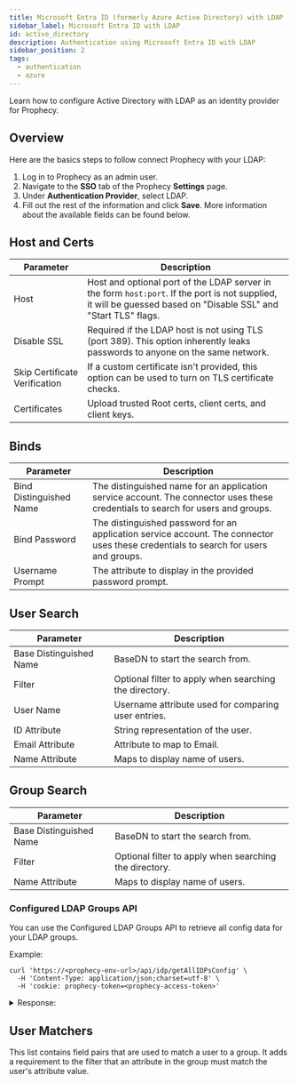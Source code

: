 ```yaml
---
title: Microsoft Entra ID (formerly Azure Active Directory) with LDAP
sidebar_label: Microsoft Entra ID with LDAP
id: active_directory
description: Authentication using Microsoft Entra ID with LDAP
sidebar_position: 2
tags:
  - authentication
  - azure
---
```


Learn how to configure Active Directory with LDAP as an identity provider for Prophecy.

## Overview

Here are the basics steps to follow connect Prophecy with your LDAP:

1. Log in to Prophecy as an admin user.
2. Navigate to the **SSO** tab of the Prophecy **Settings** page.
3. Under **Authentication Provider**, select LDAP.
4. Fill out the rest of the information and click **Save**. More information about the available fields can be found below.

## Host and Certs

| Parameter                     | Description                                                                                                                                                      |
| ----------------------------- | ---------------------------------------------------------------------------------------------------------------------------------------------------------------- |
| Host                          | Host and optional port of the LDAP server in the form `host:port`. If the port is not supplied, it will be guessed based on "Disable SSL" and "Start TLS" flags. |
| Disable SSL                   | Required if the LDAP host is not using TLS (port 389). This option inherently leaks passwords to anyone on the same network.                                     |
| Skip Certificate Verification | If a custom certificate isn't provided, this option can be used to turn on TLS certificate checks.                                                               |
| Certificates                  | Upload trusted Root certs, client certs, and client keys.                                                                                                        |

## Binds

| Parameter               | Description                                                                                                                         |
| ----------------------- | ----------------------------------------------------------------------------------------------------------------------------------- |
| Bind Distinguished Name | The distinguished name for an application service account. The connector uses these credentials to search for users and groups.     |
| Bind Password           | The distinguished password for an application service account. The connector uses these credentials to search for users and groups. |
| Username Prompt         | The attribute to display in the provided password prompt.                                                                           |

## User Search

| Parameter               | Description                                            |
| ----------------------- | ------------------------------------------------------ |
| Base Distinguished Name | BaseDN to start the search from.                       |
| Filter                  | Optional filter to apply when searching the directory. |
| User Name               | Username attribute used for comparing user entries.    |
| ID Attribute            | String representation of the user.                     |
| Email Attribute         | Attribute to map to Email.                             |
| Name Attribute          | Maps to display name of users.                         |

## Group Search

| Parameter               | Description                                            |
| ----------------------- | ------------------------------------------------------ |
| Base Distinguished Name | BaseDN to start the search from.                       |
| Filter                  | Optional filter to apply when searching the directory. |
| Name Attribute          | Maps to display name of users.                         |

### Configured LDAP Groups API

You can use the Configured LDAP Groups API to retrieve all config data for your LDAP groups.

Example:

```
curl 'https://<prophecy-env-url>/api/idp/getAllIDPsConfig' \
  -H 'Content-Type: application/json;charset=utf-8' \
  -H 'cookie: prophecy-token=<prophecy-access-token>'
```

<details>
  <summary>Response:</summary>

```
{
 "data": {
  "config": [
   {
    "id": "cp_ldap",
    "type": "ldap",
    "name": "",
    "idp": "others",
    "resourceVersion": "",
    "idpConfig": {
     "host": "host-name-here:host-port",
     "insecureNoSSL": true,
     "insecureSkipVerify": true,
     "startTLS": false,
     "rootCA": "",
     "clientCert": "",
     "clientKey": "",
     "rootCAData": "",
     "clientCertData": "",
     "clientKeyData": "",
     "bindDN": "*****",
     "bindPW": "*****",
     "usernamePrompt": "cn",
     "userSearch": {
      "baseDN": "dc=example,dc=org",
      "filter": "(objectClass=person)",
      "username": "cn",
      "scope": "",
      "idAttr": "DN",
      "emailAttr": "mail",
      "nameAttr": "cn",
      "preferredUsernameAttr": "",
      "emailSuffix": ""
     },
     "groupSearch": {
      "baseDN": "ou=users,dc=example,dc=org|ou=newusers,dc=example,dc=org",
      "filter": "(objectClass=groupOfNames)",
      "scope": "",
      "userAttr": "",
      "groupAttr": "",
      "userMatchers": null,
      "nameAttr": "cn"
     }
    }
   },
   {
    "id": "cp_saml",
    "type": "saml",
    "name": "",
    "idp": "okta",
    "resourceVersion": "",
    "idpConfig": {
     "caData": "-----BEGIN CERTIFICATE-----\nCERT-HERE\r\n-----END CERTIFICATE-----\n",
     "emailAttr": "email",
     "entityIssuer": "issuer",
     "groupsDelim": ", ",
     "nameIDPolicyFormat": "persistent",
     "redirectURI": "https://env-domain/api/oauth/samlCallback",
     "ssoIssuer": "http://www.okta.com/TOKEN",
     "ssoURL": "https://SSO-URL",
     "usernameAttr": "name"
    }
   }
  ]
 },
 "success": true
}
```

  </details>

## User Matchers

This list contains field pairs that are used to match a user to a group. It adds a requirement to the filter that an attribute in the group must match the user's attribute value.
